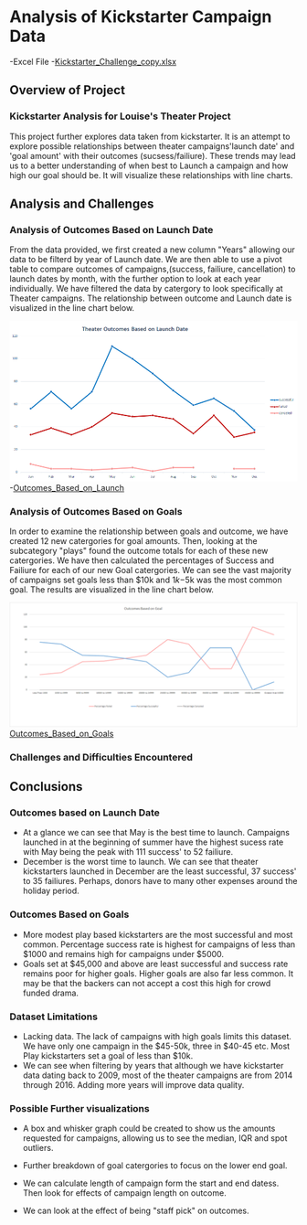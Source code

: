 # **Analysis of Kickstarter Campaign Data**

  -Excel File
    -[Kickstarter_Challenge_copy.xlsx](Kickstarter_Challenge_copy.xlsx)

## **Overview of Project**

### **Kickstarter Analysis for Louise's Theater Project**

This project further explores data taken from kickstarter.  It is an attempt to explore possible relationships between  theater campaigns'launch date' and 'goal amount' with their outcomes (sucsess/failiure). These trends may lead us to a better understanding of when best to Launch a campaign and how high our goal should be. It will visualize these relationships with line charts.


## **Analysis and Challenges**


### **Analysis of Outcomes Based on Launch Date**
From the data provided, we first created a new column "Years" allowing our data to be filterd by year of Launch date. We are then able to use a pivot table to compare outcomes of campaigns,(success, failiure, cancellation) to launch dates by month, with the further option to look at each year individually. We have filtered the data by catergory to look specifically at Theater campaigns.
The relationship between outcome and Launch date is visualized in the line chart below.

![Outcomes_Based_on_Launch](Resources/Theater_Outcomes_vs_Launch.png)
-[Outcomes_Based_on_Launch](Resources/Theater_Outcomes_vs_Launch.png)


 

### **Analysis of Outcomes Based on Goals**
In order to examine the relationship between goals and outcome, we have created 12 new catergories for goal amounts. Then, looking at the subcategory "plays" found the outcome totals for each of these new catergories.
We have then calculated the percentages of Success and Failiure for each of our new Goal catergories. We can see the vast majority of campaigns set goals less than $10k and $1k-$5k was the most common goal. 
The results are visualized in the line chart below.

![Outcomes_Based_on_Goals](Resources/Outcomes_vs_Goals.png)
[Outcomes_Based_on_Goals](Resources/Outcomes_vs_Goals.png)

 

### Challenges and Difficulties Encountered

## **Conclusions**
### Outcomes based on Launch Date

- At a glance we can see that May is the best time to launch. Campaigns launched in at the beginning of summer have the highest sucess rate with May being the peak with 111 success' to 52 failiure.  
- December is the worst time to launch.  We can see that theater kickstarters launched in December are the least successful, 37 success' to 35 failiures. Perhaps, donors have to many other expenses around the holiday period.


 
### Outcomes Based on Goals
- More modest play based kickstarters are the most successful and most common. Percentage success rate is highest for campaigns of less than $1000 and remains high for campaigns under $5000. 
 - Goals set at $45,000 and above are least successful and success rate remains poor for higher goals. Higher goals are also far less common.  It may be that the backers can not accept a cost this high for crowd funded drama. 
  
  
  


### Dataset Limitations

- Lacking data. The lack of campaigns with high goals limits this dataset. We have only one campaign in the $45-50k, three in $40-45 etc. Most Play kickstarters set a goal of less than $10k.
- We can see when filtering by years that although we have kickstarter data dating back to 2009, most of the theater campaigns are from 2014 through 2016. Adding more years will improve data quality.  



### Possible Further visualizations ###
 - A box and whisker graph could be created to show us the amounts requested for campaigns, allowing us to see the median, IQR and spot outliers.

 - Further breakdown of goal catergories to focus on the lower end goal.
  - We can calculate length of campaign form the start and end datess. Then look for effects of campaign length on outcome.
  - We can look at the effect of being "staff pick" on outcomes. 


